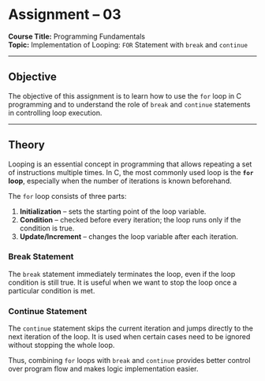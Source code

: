 # Assignment – 03  
**Course Title:** Programming Fundamentals  
**Topic:** Implementation of Looping: `FOR` Statement with `break` and `continue`  

---

## Objective  
The objective of this assignment is to learn how to use the `for` loop in C programming and to understand the role of `break` and `continue` statements in controlling loop execution.  

---

## Theory  

Looping is an essential concept in programming that allows repeating a set of instructions multiple times. In C, the most commonly used loop is the **`for` loop**, especially when the number of iterations is known beforehand.  

The `for` loop consists of three parts:  
1. **Initialization** – sets the starting point of the loop variable.  
2. **Condition** – checked before every iteration; the loop runs only if the condition is true.  
3. **Update/Increment** – changes the loop variable after each iteration.  

### Break Statement  
The `break` statement immediately terminates the loop, even if the loop condition is still true. It is useful when we want to stop the loop once a particular condition is met.  

### Continue Statement  
The `continue` statement skips the current iteration and jumps directly to the next iteration of the loop. It is used when certain cases need to be ignored without stopping the whole loop.  

Thus, combining `for` loops with `break` and `continue` provides better control over program flow and makes logic implementation easier.  



